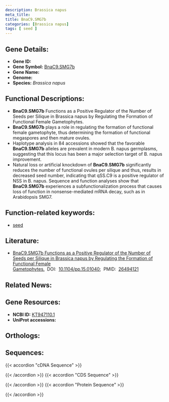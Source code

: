 ```yaml
---
description: Brassica napus
meta_title:
title: BnaC9.SMG7b
categories: [Brassica napus]
tags: [ seed ]
---
```


## Gene Details:
- **Gene ID:** []()
- **Gene Symbol:** <u>BnaC9.SMG7b</u>
- **Gene Name:** 
- **Genome:** []()
- **Species:** *Brassica napus*

## Functional Descriptions:
   - **BnaC9.SMG7b** Functions as a Positive Regulator of the Number of Seeds per Silique in Brassica napus by Regulating the Formation of Functional Female Gametophytes.
   - **BnaC9.SMG7b** plays a role in regulating the formation of functional female gametophyte, thus determining the formation of functional megaspores and then mature ovules.
   - Haplotype analysis in 84 accessions showed that the favorable **BnaC9.SMG7b** alleles are prevalent in modern B. napus germplasms, suggesting that this locus has been a major selection target of B. napus improvement.
   - Natural loss or artificial knockdown of **BnaC9.SMG7b** significantly reduces the number of functional ovules per silique and thus, results in decreased seed number, indicating that qSS.C9 is a positive regulator of NSS in B. napus. Sequence and function analyses show that **BnaC9.SMG7b** experiences a subfunctionalization process that causes loss of function in nonsense-mediated mRNA decay, such as in Arabidopsis SMG7.

## Function-related keywords:
   - [seed](/tags/seed/)

## Literature:
   - [BnaC9.SMG7b Functions as a Positive Regulator of the Number of Seeds per Silique in Brassica napus by Regulating the Formation of Functional Female Gametophytes.](https://doi.org/10.1104/pp.15.01040)&nbsp;&nbsp;DOI:&nbsp;&nbsp;[10.1104/pp.15.01040](https://doi.org/10.1104/pp.15.01040);&nbsp;&nbsp;PMID:&nbsp;&nbsp;[26494121](https://pubmed.ncbi.nlm.nih.gov/26494121/)

## Related News:

## Gene Resources:
- **NCBI ID:**  [KT947110.1](https://www.ncbi.nlm.nih.gov/gene/?term=KT947110.1)
- **UniProt accessions:**  [](https://www.uniprot.org/uniprotkb//entry)

## Orthologs:

## Sequences:
{{< accordion "cDNA Sequence" >}}

{{< /accordion >}}
{{< accordion "CDS Sequence" >}}

{{< /accordion >}}
{{< accordion "Protein Sequence" >}}

{{< /accordion >}}
